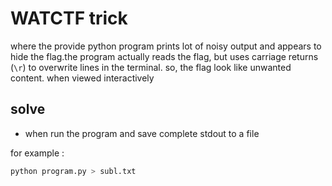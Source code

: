 # WATCTF trick
 where the provide python program prints lot of noisy output and appears to hide the flag.the program actually reads the flag, but uses carriage returns (`\r`) to overwrite lines in the terminal. so, the flag look like unwanted content. when viewed interactively

## solve

- when run the program and save complete stdout to a file

for example :
```bash
python program.py > subl.txt
 
